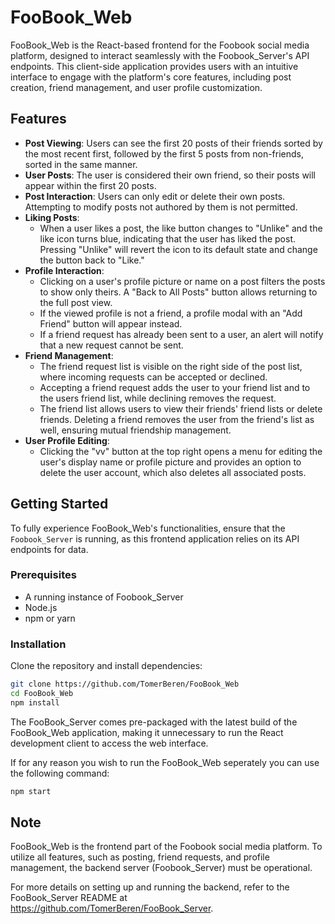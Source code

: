 # FooBook_Web

FooBook_Web is the React-based frontend for the Foobook social media platform, designed to interact seamlessly with the Foobook_Server's API endpoints. This client-side application provides users with an intuitive interface to engage with the platform's core features, including post creation, friend management, and user profile customization.

## Features

- **Post Viewing**: Users can see the first 20 posts of their friends sorted by the most recent first, followed by the first 5 posts from non-friends, sorted in the same manner.
- **User Posts**: The user is considered their own friend, so their posts will appear within the first 20 posts.
- **Post Interaction**: Users can only edit or delete their own posts. Attempting to modify posts not authored by them is not permitted.
- **Liking Posts**: 
  - When a user likes a post, the like button changes to "Unlike" and the like icon turns blue, indicating that the user has liked the post. Pressing "Unlike" will revert the icon to its default state and change the button back to "Like."
- **Profile Interaction**:
  - Clicking on a user's profile picture or name on a post filters the posts to show only theirs. A "Back to All Posts" button allows returning to the full post view.
  - If the viewed profile is not a friend, a profile modal with an "Add Friend" button will appear instead.
  - If a friend request has already been sent to a user, an alert will notify that a new request cannot be sent.
- **Friend Management**:
  - The friend request list is visible on the right side of the post list, where incoming requests can be accepted or declined.
  - Accepting a friend request adds the user to your friend list and to the users friend list, while declining removes the request.
  - The friend list allows users to view their friends' friend lists or delete friends. Deleting a friend removes the user from the friend's list as well, ensuring mutual friendship management.
- **User Profile Editing**:
  - Clicking the "vv" button at the top right opens a menu for editing the user's display name or profile picture and provides an option to delete the user account, which also deletes all associated posts.

## Getting Started

To fully experience FooBook_Web's functionalities, ensure that the `Foobook_Server` is running, as this frontend application relies on its API endpoints for data.

### Prerequisites

- A running instance of Foobook_Server
- Node.js
- npm or yarn

### Installation

Clone the repository and install dependencies:

```bash
git clone https://github.com/TomerBeren/FooBook_Web
cd FooBook_Web
npm install
```

The FooBook_Server comes pre-packaged with the latest build of the FooBook_Web application, making it unnecessary to run the React development client to access the web interface.

If for any reason you wish to run the FooBook_Web seperately you can use the following command:

```bash
npm start
```

## Note

FooBook_Web is the frontend part of the Foobook social media platform. To utilize all features, such as posting, friend requests, and profile management, the backend server (Foobook_Server) must be operational.

For more details on setting up and running the backend, refer to the FooBook_Server README at https://github.com/TomerBeren/FooBook_Server.
